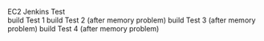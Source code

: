 EC2 Jenkins Test
<br>
build Test 1
build Test 2 (after memory problem)
build Test 3 (after memory problem)
build Test 4 (after memory problem)
